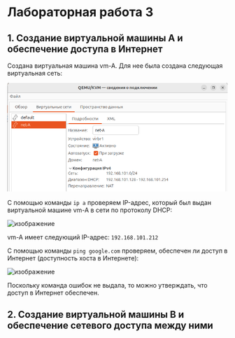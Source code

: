 # Лабораторная работа 3

## 1. Создание виртуальной машины А и обеспечение доступа в Интернет

Создана виртуальная машина vm-A. Для нее была создана следующая виртуальная сеть:

<p align="center">
 <img width="600px" src="1 net.png" alt="qr"/>
</p>

С помощью команды `ip a` проверяем IP-адрес, который был выдан виртуальной машине vm-A в сети по протоколу DHCP:

![изображение](https://github.com/user-attachments/assets/1c67fc78-d952-4f34-a598-656e17159649)

vm-A имеет следующий IP-адрес: `192.168.101.212`

С помощью команды `ping google.com` проверяем, обеспечен ли доступ в Интернет (доступность хоста в Интернете):

![изображение](https://github.com/user-attachments/assets/a9b96d06-cb07-4fce-aba3-9226960ab4cb)

Поскольку команда ошибок не выдала, то можно утверждать, что доступ в Интернет обеспечен.

## 2. Создание виртуальной машины B и обеспечение сетевого доступа между ними

